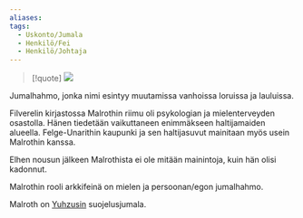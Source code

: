 ```yaml
---
aliases: 
tags:
  - Uskonto/Jumala
  - Henkilö/Fei
  - Henkilö/Johtaja
---
```

>[!quote]
>![](Ralfonin%20kirjaston%20arvoitukset.md#^f58a87)

Jumalhahmo, jonka nimi esintyy muutamissa vanhoissa loruissa ja lauluissa.

Filverelin kirjastossa Malrothin riimu oli psykologian ja mielenterveyden osastolla. Hänen tiedetään vaikuttaneen enimmäkseen haltijamaiden alueella. Felge-Unarithin kaupunki ja sen haltijasuvut mainitaan myös usein Malrothin kanssa.

Elhen nousun jälkeen Malrothista ei ole mitään mainintoja, kuin hän olisi kadonnut.

Malrothin rooli arkkifeinä on mielen ja persoonan/egon jumalhahmo. 


Malroth on [Yuhzusin](Yuhzus.md) suojelusjumala.


